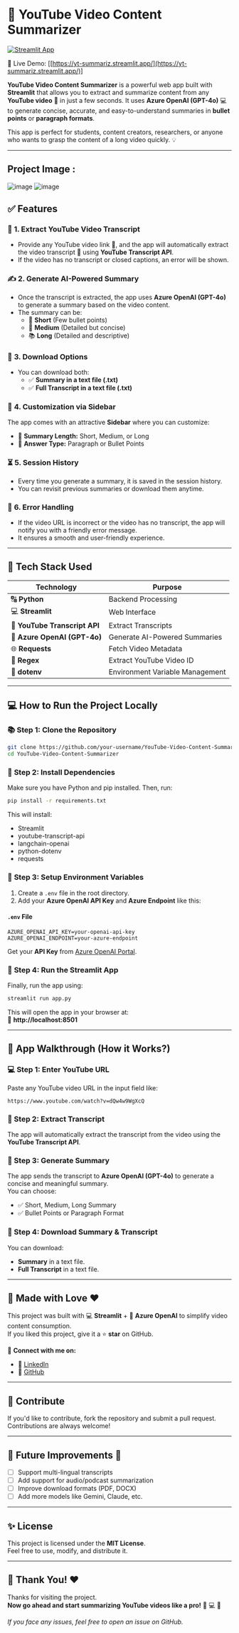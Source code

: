 # 🎥 **YouTube Video Content Summarizer**

[![Streamlit App](https://static.streamlit.io/badges/streamlit_badge_black_white.svg)](https://botpdf.streamlit.app/)

🔗 Live Demo: [[https://yt-summariz.streamlit.app/](https://yt-summariz.streamlit.app/)]


**YouTube Video Content Summarizer** is a powerful web app built with **Streamlit** that allows you to extract and summarize content from any **YouTube video** 🎥 in just a few seconds. It uses **Azure OpenAI (GPT-4o)** 💻 to generate concise, accurate, and easy-to-understand summaries in **bullet points** or **paragraph formats**.  

This app is perfect for students, content creators, researchers, or anyone who wants to grasp the content of a long video quickly. 💡

---

## Project Image :
![image](https://github.com/user-attachments/assets/a369c063-70e0-484e-b1aa-fec3c4fea035)
![image](https://github.com/user-attachments/assets/db93ba37-1b5b-4dbd-b4d9-8140c789ec5d)



## ✅ **Features**

### 🚀 **1. Extract YouTube Video Transcript**
- Provide any YouTube video link 🔗, and the app will automatically extract the video transcript 🎤 using **YouTube Transcript API**.  
- If the video has no transcript or closed captions, an error will be shown.  

### ✍️ **2. Generate AI-Powered Summary**
- Once the transcript is extracted, the app uses **Azure OpenAI (GPT-4o)** to generate a summary based on the video content.  
- The summary can be:  
  - 📛 **Short** (Few bullet points)  
  - 📖 **Medium** (Detailed but concise)  
  - 📚 **Long** (Detailed and descriptive)  

### 📂 **3. Download Options**
- You can download both:  
  - ✅ **Summary in a text file (.txt)**  
  - ✅ **Full Transcript in a text file (.txt)**  

### 🌟 **4. Customization via Sidebar**
The app comes with an attractive **Sidebar** where you can customize:  
- 🔹 **Summary Length:** Short, Medium, or Long  
- 🔹 **Answer Type:** Paragraph or Bullet Points  

### ⏳ **5. Session History**
- Every time you generate a summary, it is saved in the session history.  
- You can revisit previous summaries or download them anytime.  

### 💖 **6. Error Handling**
- If the video URL is incorrect or the video has no transcript, the app will notify you with a friendly error message.  
- It ensures a smooth and user-friendly experience.  

---

## 🎨 **Tech Stack Used**
| Technology | Purpose |
|------------|---------|
| 🔠 **Python** | Backend Processing  |
| 💻 **Streamlit** | Web Interface  |
| 🎤 **YouTube Transcript API** | Extract Transcripts  |
| 🤖 **Azure OpenAI (GPT-4o)** | Generate AI-Powered Summaries  |
| 🌐 **Requests** | Fetch Video Metadata  |
| 🔗 **Regex** | Extract YouTube Video ID  |
| 📃 **dotenv** | Environment Variable Management  |

---

## 💻 **How to Run the Project Locally**

### 📚 **Step 1: Clone the Repository**
```bash
git clone https://github.com/your-username/YouTube-Video-Content-Summarizer.git
cd YouTube-Video-Content-Summarizer
```

### 💽 **Step 2: Install Dependencies**
Make sure you have Python and pip installed. Then, run:
```bash
pip install -r requirements.txt
```

This will install:
- Streamlit
- youtube-transcript-api
- langchain-openai
- python-dotenv
- requests

### 🔑 **Step 3: Setup Environment Variables**
1. Create a `.env` file in the root directory.  
2. Add your **Azure OpenAI API Key** and **Azure Endpoint** like this:  

#### `.env` File
```
AZURE_OPENAI_API_KEY=your-openai-api-key
AZURE_OPENAI_ENDPOINT=your-azure-endpoint
```

Get your **API Key** from [Azure OpenAI Portal](https://azure.microsoft.com/en-us/products/cognitive-services/openai-service/).  

### 🌟 **Step 4: Run the Streamlit App**
Finally, run the app using:
```bash
streamlit run app.py
```

This will open the app in your browser at:  
🔗 **http://localhost:8501**

---

## 🌟 **App Walkthrough (How it Works?)**
### 💻 Step 1: Enter YouTube URL
Paste any YouTube video URL in the input field like:  
```
https://www.youtube.com/watch?v=dQw4w9WgXcQ
```

### 🎤 Step 2: Extract Transcript
The app will automatically extract the transcript from the video using the **YouTube Transcript API**.  

### 🤖 Step 3: Generate Summary
The app sends the transcript to **Azure OpenAI (GPT-4o)** to generate a concise and meaningful summary.  
You can choose:  
- ✅ Short, Medium, Long Summary  
- ✅ Bullet Points or Paragraph Format  

### 📂 Step 4: Download Summary & Transcript
You can download:  
- **Summary** in a text file.  
- **Full Transcript** in a text file.  

---

## 🎁 **Made with Love ❤️**
This project was built with 💻 **Streamlit** + 🤖 **Azure OpenAI** to simplify video content consumption.  
If you liked this project, give it a ⭐ **star** on GitHub.  

🔗 **Connect with me on:**  
- 🌟 [LinkedIn]([https://www.linkedin.com/in/prateek-gaur-3099a7228/])  
- 🔗 [GitHub]([https://github.com/your-username](https://github.com/DrDarkShadow))  

---

## 🤝 **Contribute**
If you'd like to contribute, fork the repository and submit a pull request. Contributions are always welcome!  

---

## 🌟 **Future Improvements 🚀**
- [ ] Support multi-lingual transcripts  
- [ ] Add support for audio/podcast summarization  
- [ ] Improve download formats (PDF, DOCX)  
- [ ] Add more models like Gemini, Claude, etc.  

---

## ✨ **License**
This project is licensed under the **MIT License**.  
Feel free to use, modify, and distribute it.  

---

## 🎉 **Thank You! ❤️**
Thanks for visiting the project.  
**Now go ahead and start summarizing YouTube videos like a pro!** 🎥 💻 🚀  

_If you face any issues, feel free to open an issue on GitHub._

